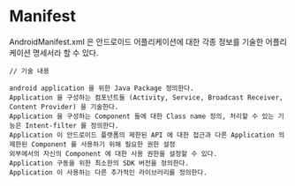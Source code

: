 # Manifest
AndroidManifest.xml 은 안드로이드 어플리케이션에 대한 각종 정보를 기술한 어플리케이션 명세서라 할 수 있다.
```
// 기술 내용

android application 을 위한 Java Package 정의한다.
Application 을 구성하는 컴포넌트들 (Activity, Service, Broadcast Receiver, Content Provider) 을 기술한다.
Application 을 구성하는 Component 들에 대한 Class name 정의, 처리할 수 있는 기능은 Intent-filter 를 정의한다.
Application 이 안드로이드 플랫폼의 제한된 API 에 대한 접근과 다른 Application 의 제한된 Component 를 사용하기 위해 필요한 권한 설정
외부에서의 자신의 Component 에 대한 사용 권한을 설정할 수 있다.
Application 구동을 위한 최소한의 SDK 버전을 정의한다.
Application 이 사용하는 다른 추가적인 라이브러리를 정의한다.
```	